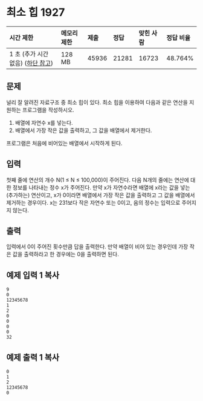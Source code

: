# 최소 힙 1927

| 시간 제한                                                    | 메모리 제한 | 제출  | 정답  | 맞힌 사람 | 정답 비율 |
| :----------------------------------------------------------- | :---------- | :---- | :---- | :-------- | :-------- |
| 1 초 (추가 시간 없음) ([하단 참고](https://www.acmicpc.net/problem/1927#)) | 128 MB      | 45936 | 21281 | 16723     | 48.764%   |

## 문제

널리 잘 알려진 자료구조 중 최소 힙이 있다. 최소 힙을 이용하여 다음과 같은 연산을 지원하는 프로그램을 작성하시오.

1. 배열에 자연수 x를 넣는다.
2. 배열에서 가장 작은 값을 출력하고, 그 값을 배열에서 제거한다.

프로그램은 처음에 비어있는 배열에서 시작하게 된다.

## 입력

첫째 줄에 연산의 개수 N(1 ≤ N ≤ 100,000)이 주어진다. 다음 N개의 줄에는 연산에 대한 정보를 나타내는 정수 x가 주어진다. 만약 x가 자연수라면 배열에 x라는 값을 넣는(추가하는) 연산이고, x가 0이라면 배열에서 가장 작은 값을 출력하고 그 값을 배열에서 제거하는 경우이다. x는 231보다 작은 자연수 또는 0이고, 음의 정수는 입력으로 주어지지 않는다.

## 출력

입력에서 0이 주어진 횟수만큼 답을 출력한다. 만약 배열이 비어 있는 경우인데 가장 작은 값을 출력하라고 한 경우에는 0을 출력하면 된다.

## 예제 입력 1 복사

```
9
0
12345678
1
2
0
0
0
0
32
```

## 예제 출력 1 복사

```
0
1
2
12345678
0
```